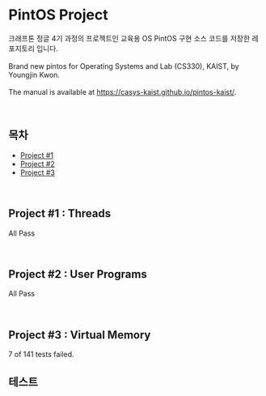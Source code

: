 # PintOS Project

크래프톤 정글 4기 과정의 프로젝트인 교육용 OS PintOS 구현 소스 코드를 저장한 레포지토리 입니다.
<br/><br/>
Brand new pintos for Operating Systems and Lab (CS330), KAIST, by Youngjin Kwon.
<br/><br/>
The manual is available at https://casys-kaist.github.io/pintos-kaist/.

<br/>

## 목차

- [Project #1](#project-1--threads)
- [Project #2](#project-2--user-programs)
- [Project #3](#project-3--virtual-memory)

<br/>

## Project #1 : Threads
All Pass

<br/>

## Project #2 : User Programs
All Pass

<br/>

## Project #3 : Virtual Memory
7 of 141 tests failed.

## 테스트

